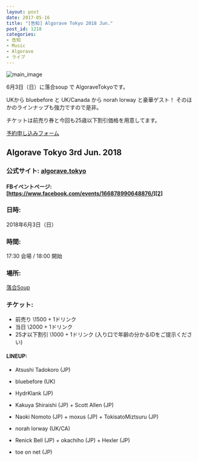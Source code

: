 ```yaml
---
layout: post
date: 2017-05-16
title: "[告知] Algorave Tokyo 2018 Jun."
post_id: 1218
categories: 
- 告知
- Music
- Algorave
- ライブ
---
```


![main_image](/images/algorave_tokyo_2018_june_web_sq_1500.jpg)

6月3日（日）に落合soup で AlgoraveTokyoです。

UKから bluebefore と UK/Canada から norah lorway と豪華ゲスト！
そのほかのラインナップも強力ですので是非。

チケットは前売り券と今回も25歳以下割引価格を用意してます。

[予約申し込みフォーム](https://goo.gl/forms/6jtJM7oskCszq6Yh1)

## Algorave Tokyo 3rd Jun. 2018

### 公式サイト: [algorave.tokyo][1]

#### FBイベントページ: [https://www.facebook.com/events/166878990648876/][2]

### 日時: 
  
  2018年6月3日（日）

### 時間: 
  
  17:30 会場 / 18:00 開始

### 場所: 
  
  [落合Soup][3]

### チケット:

  - 前売り \1500 + 1ドリンク
  - 当日 \2000 + 1ドリンク
  - 25才以下割引 \1000 + 1ドリンク (入り口で年齢の分かるIDをご提示ください)

#### LINEUP:
    
- Atsushi Tadokoro (JP)

- bluebefore (UK)

- HydrKlank (JP)

- Kakuya Shiraishi (JP) + Scott Allen (JP)

- Naoki Nomoto (JP) + moxus (JP) + TokisatoMiztsuru (JP)

- norah lorway (UK/CA)

- Renick Bell (JP) + okachiho (JP) + Hexler (JP)

- toe on net (JP)

[1]: http://algorave.tokyo

[2]: https://www.facebook.com/events/166878990648876/

[3]: http://ochiaisoup.com/
